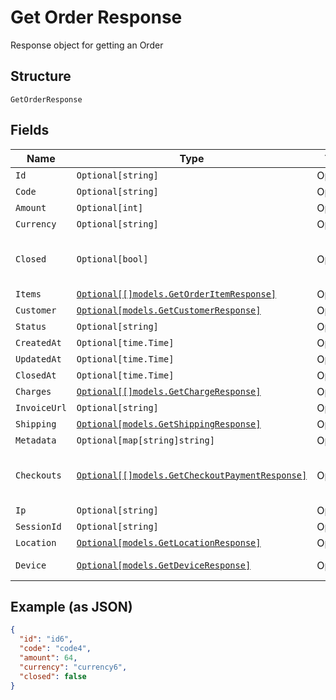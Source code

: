 
# Get Order Response

Response object for getting an Order

## Structure

`GetOrderResponse`

## Fields

| Name | Type | Tags | Description |
|  --- | --- | --- | --- |
| `Id` | `Optional[string]` | Optional | - |
| `Code` | `Optional[string]` | Optional | - |
| `Amount` | `Optional[int]` | Optional | - |
| `Currency` | `Optional[string]` | Optional | - |
| `Closed` | `Optional[bool]` | Optional | Indicates whether the order is closed |
| `Items` | [`Optional[[]models.GetOrderItemResponse]`](../../doc/models/get-order-item-response.md) | Optional | - |
| `Customer` | [`Optional[models.GetCustomerResponse]`](../../doc/models/get-customer-response.md) | Optional | - |
| `Status` | `Optional[string]` | Optional | - |
| `CreatedAt` | `Optional[time.Time]` | Optional | - |
| `UpdatedAt` | `Optional[time.Time]` | Optional | - |
| `ClosedAt` | `Optional[time.Time]` | Optional | - |
| `Charges` | [`Optional[[]models.GetChargeResponse]`](../../doc/models/get-charge-response.md) | Optional | - |
| `InvoiceUrl` | `Optional[string]` | Optional | - |
| `Shipping` | [`Optional[models.GetShippingResponse]`](../../doc/models/get-shipping-response.md) | Optional | - |
| `Metadata` | `Optional[map[string]string]` | Optional | - |
| `Checkouts` | [`Optional[[]models.GetCheckoutPaymentResponse]`](../../doc/models/get-checkout-payment-response.md) | Optional | Checkout Payment Settings Response |
| `Ip` | `Optional[string]` | Optional | Ip address |
| `SessionId` | `Optional[string]` | Optional | Session id |
| `Location` | [`Optional[models.GetLocationResponse]`](../../doc/models/get-location-response.md) | Optional | Location |
| `Device` | [`Optional[models.GetDeviceResponse]`](../../doc/models/get-device-response.md) | Optional | Device's informations |

## Example (as JSON)

```json
{
  "id": "id6",
  "code": "code4",
  "amount": 64,
  "currency": "currency6",
  "closed": false
}
```

